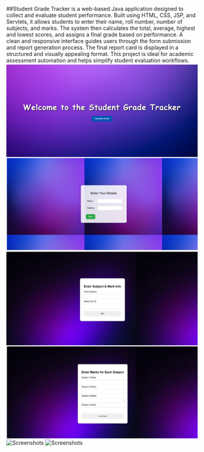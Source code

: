 ##Student Grade Tracker is a web-based Java application designed to collect and evaluate student performance. Built using HTML, CSS, JSP, and Servlets, it allows students to enter their name, roll number, number of subjects, and marks. The system then calculates the total, average, highest and lowest scores, and assigns a final grade based on performance. A clean and responsive interface guides users through the form submission and report generation process. The final report card is displayed in a structured and visually appealing format. This project is ideal for academic assessment automation and helps simplify student evaluation workflows.
![Screenshots](https://github.com/mansi-priya/codeAlpha_StudentGradeTrackers/blob/main/screenshots/Screenshot%20(233).png)
![Screenshots](https://github.com/mansi-priya/codeAlpha_StudentGradeTrackers/blob/main/screenshots/Screenshot%20(234).png)
![Screenshots](https://github.com/mansi-priya/codeAlpha_StudentGradeTrackers/blob/main/screenshots/Screenshot%20(235).png)
![Screenshots](https://github.com/mansi-priya/codeAlpha_StudentGradeTrackers/blob/main/screenshots/Screenshot%20(236).png)
![Screenshots]()
![Screenshots]()
